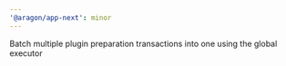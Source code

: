 ```yaml
---
'@aragon/app-next': minor
---
```


Batch multiple plugin preparation transactions into one using the global executor
